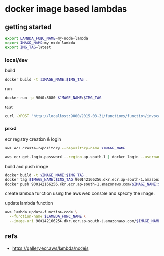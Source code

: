 # docker image based lambdas

## getting started

```sh
export LAMBDA_FUNC_NAME=my-node-lambda
export IMAGE_NAME=my-node-lambda
export IMG_TAG=latest
```

### local/dev

build
```sh
docker build -t $IMAGE_NAME:$IMG_TAG .
```

run
```sh
docker run -p 9000:8080 $IMAGE_NAME:$IMG_TAG
```

test
```sh
curl -XPOST "http://localhost:9000/2015-03-31/functions/function/invocations" -d '{"payload":"hello world!"}'
```

### prod

ecr registry creation & login
```sh
aws ecr create-repository --repository-name $IMAGE_NAME

aws ecr get-login-password --region ap-south-1 | docker login --username AWS --password-stdin 900142166256.dkr.ecr.ap-south-1.amazonaws.com
```

build and push image

```sh
docker build -t $IMAGE_NAME:$IMG_TAG .
docker tag $IMAGE_NAME:$IMG_TAG 900142166256.dkr.ecr.ap-south-1.amazonaws.com/$IMAGE_NAME:$IMG_TAG
docker push 900142166256.dkr.ecr.ap-south-1.amazonaws.com/$IMAGE_NAME:$IMG_TAG
```

create lambda function using the aws web console and specify the image.

update lambda function
```sh
aws lambda update-function-code \
  --function-name $LAMBDA_FUNC_NAME \
  --image-uri 900142166256.dkr.ecr.ap-south-1.amazonaws.com/$IMAGE_NAME:$IMG_TAG
```

## refs

- https://gallery.ecr.aws/lambda/nodejs
